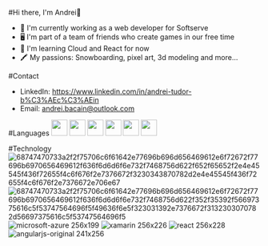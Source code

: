 #Hi there, I'm Andrei👋

- 💼  I'm currently working as a web developer for Softserve
- 🖥️  I'm part of a team of friends who create games in our free time
- 🔭  I'm learning Cloud and React for now
- 🖍️  My passions: Snowboarding, pixel art, 3d modeling and more...

#Contact
- LinkedIn: https://www.linkedin.com/in/andrei-tudor-b%C3%AEc%C3%AEin
- Email: andrei.bacain@outlook.com

#Languages 
<img src="https://github.com/SleepBeary/SleepBeary/assets/89601695/4ac5d73c-2181-42ca-88f5-509cc462354a" width="32" height="32">
<img src="https://github.com/SleepBeary/SleepBeary/assets/89601695/58b06894-3dfb-4b7a-9e8b-75f031640490" width="32" height="32">
<img src="https://github.com/SleepBeary/SleepBeary/assets/89601695/b29254df-e82c-4b67-a8b7-71f149b19585" width="32" height="32">
<img src="https://github.com/SleepBeary/SleepBeary/assets/89601695/913c3729-f33f-4bd3-87b3-e776e8b62c7d" width="32" height="32">
<img src="https://github.com/SleepBeary/SleepBeary/assets/89601695/1a4798b8-db33-41e8-9d45-aadfb8a40eb2" width="32" height="32">
<img src="https://github.com/SleepBeary/SleepBeary/assets/89601695/4e522221-1232-41c7-a0fd-da71b8c1a281" width="32" height="32">

#Technology
![68747470733a2f2f75706c6f61642e77696b696d656469612e6f72672f77696b6970656469612f636f6d6d6f6e732f7468756d622f652f65652f2e4e45545f436f72655f4c6f676f2e7376672f3230343870782d2e4e45545f436f72655f4c6f676f2e7376672e706e67](https://github.com/SleepBeary/SleepBeary/assets/89601695/76e4e758-8f64-4c1b-a5a9-f264b5bb1a05) ![68747470733a2f2f75706c6f61642e77696b696d656469612e6f72672f77696b6970656469612f636f6d6d6f6e732f7468756d622f352f35392f56697375616c5f53747564696f5f49636f6e5f323031392e7376672f3132303070782d56697375616c5f53747564696f5](https://github.com/SleepBeary/SleepBeary/assets/89601695/9156c927-4b81-4724-8b72-36bcbaea2e0d) ![microsoft-azure 256x199](https://github.com/SleepBeary/SleepBeary/assets/89601695/6597e519-8265-474b-8957-484960d4af0a) ![xamarin 256x226](https://github.com/SleepBeary/SleepBeary/assets/89601695/7b414a88-5a58-4eae-9b8f-07d585d98e4e) ![react 256x228](https://github.com/SleepBeary/SleepBeary/assets/89601695/c88cb94e-679c-4bad-aeae-b26f8148d4e1) ![angularjs-original 241x256](https://github.com/SleepBeary/SleepBeary/assets/89601695/1bd4ff0a-c35d-4e88-9bf5-773bcafa604b)
